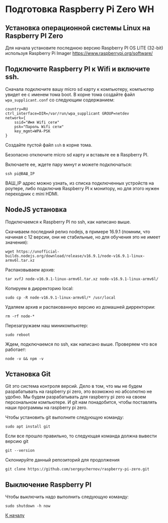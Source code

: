 # Подготовка Raspberry Pi Zero WH

## Установка операционной системы Linux на Raspberry PI Zero

Для начала установите последнюю версию Raspberry PI OS LITE (32-bit) используя Raspberry Pi Imager https://www.raspberrypi.org/software/

## Подключите Raspberry PI к Wifi и включите ssh.

Сначала подключите вашу micro sd карту к компьютеру, компьютер увидет ее с именем тома boot. В корне тома создайте файл `wpa_supplicant.conf` со следующим содержанием:
```
country=RU
ctrl_interface=DIR=/var/run/wpa_supplicant GROUP=netdev
network={
    ssid="Имя Wifi сети"
    psk="Пароль Wifi сети"
    key_mgmt=WPA-PSK
}
```

Создайте пустой файл `ssh` в корне тома.

Безопасно отключите micro sd карту и вставьте ее в Raspberry PI.

Включаете ее, ждете пару минут и можете подключаться:

`ssh pi@ВАШ_IP`

ВАШ_IP адрес можно узнать, из списка подключенных устройств на роутере, либо подключив Raspberry PI к монитору, но для этого нужен переходник с mini HDMI.

## NodeJS установка

Подключаемся к Raspberry PI по ssh, как написано выше.

Скачиваем последний релиз nodejs, в примере 16.9.1 (помним, что начиная с 12 версии, они не стабильные, но для обучения это не имеет значения):

`wget https://unofficial-builds.nodejs.org/download/release/v16.9.1/node-v16.9.1-linux-armv6l.tar.xz`

Распаковываем архив:

`tar xvfJ node-v16.9.1-linux-armv6l.tar.xz node-v16.9.1-linux-armv6l/`

Копируем в дирректорию local:

`sudo cp -R node-v16.9.1-linux-armv6l/* /usr/local`

Удаляем архив и распакованную версию из домашней дирректории:

`rm -rf node-*`

Перезагружаем наш миникомпьютер:

`sudo reboot`

Ждем, подключаемся по ssh, как написано выше. Проверяем что все работает:

`node -v && npm -v`

## Установка Git

Git это система контроля версий. Дело в том, что мы не будем разрабатывать на raspberry pi zero, это возможно но абсолютно не удобно. Мы будем разрабатывать для raspberry pi zero на своем персональном компьютере. И git нам понадобится, чтобы поставлять наши программы на raspberry pi zero.

Чтобы установить git выполните следующую команду:

`sudo apt install git`

Если все прошло правильно, то следующая команда должна вывести версию git

`git --version`

Склонируйте данный репозиторий для продолжения

`git clone https://github.com/sergeychernov/raspberry-pi-zero.git`

## Выключение Raspberry PI

Чтобы выключить надо выполнить следующую команду:

`sudo shutdown -h now`

[К началу](../README.md)
